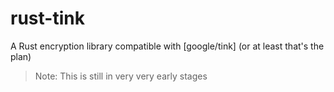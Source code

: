 # rust-tink

A Rust encryption library compatible with [google/tink] (or at least that's the plan)

> Note: This is still in very very early stages


#
